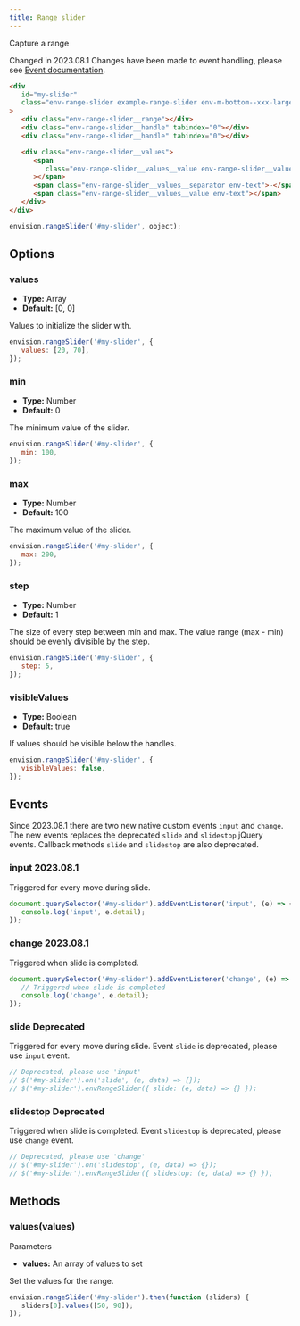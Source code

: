 ```yaml
---
title: Range slider
---
```


Capture a range

<span class="doc-badge doc-badge--danger">Changed in 2023.08.1</span>
Changes have been made to event handling, please see [Event documentation](#events).

```html
<div
   id="my-slider"
   class="env-range-slider example-range-slider env-m-bottom--xxx-large"
>
   <div class="env-range-slider__range"></div>
   <div class="env-range-slider__handle" tabindex="0"></div>
   <div class="env-range-slider__handle" tabindex="0"></div>

   <div class="env-range-slider__values">
      <span
         class="env-range-slider__values__value env-range-slider__values__value--from env-text"
      ></span>
      <span class="env-range-slider__values__separator env-text">-</span>
      <span class="env-range-slider__values__value env-text"></span>
   </div>
</div>
```

```javascript
envision.rangeSlider('#my-slider', object);
```

## Options

### values

-  **Type:** Array
-  **Default:** [0, 0]

Values to initialize the slider with.

```javascript
envision.rangeSlider('#my-slider', {
   values: [20, 70],
});
```

### min

-  **Type:** Number
-  **Default:** 0

The minimum value of the slider.

```javascript
envision.rangeSlider('#my-slider', {
   min: 100,
});
```

### max

-  **Type:** Number
-  **Default:** 100

The maximum value of the slider.

```javascript
envision.rangeSlider('#my-slider', {
   max: 200,
});
```

### step

-  **Type:** Number
-  **Default:** 1

The size of every step between min and max. The value range (max - min) should be evenly divisible by the step.

```javascript
envision.rangeSlider('#my-slider', {
   step: 5,
});
```

### visibleValues

-  **Type:** Boolean
-  **Default:** true

If values should be visible below the handles.

```javascript
envision.rangeSlider('#my-slider', {
   visibleValues: false,
});
```

<span id="events" class="offset-anchor"></span>

## Events

Since 2023.08.1 there are two new native custom events `input` and `change`. The new events
replaces the deprecated `slide` and `slidestop` jQuery events. Callback methods `slide` and
`slidestop` are also deprecated.

### input <span class="doc-badge doc-badge--info">2023.08.1</span>

Triggered for every move during slide.

```javascript
document.querySelector('#my-slider').addEventListener('input', (e) => {
   console.log('input', e.detail);
});
```

### change <span class="doc-badge doc-badge--info">2023.08.1</span>

Triggered when slide is completed.

```javascript
document.querySelector('#my-slider').addEventListener('change', (e) => {
   // Triggered when slide is completed
   console.log('change', e.detail);
});
```

### slide <span class="doc-badge doc-badge--danger">Deprecated</span>

Triggered for every move during slide. Event `slide` is deprecated, please use `input` event.

```javascript
// Deprecated, please use 'input'
// $('#my-slider').on('slide', (e, data) => {});
// $('#my-slider').envRangeSlider({ slide: (e, data) => {} });
```

### slidestop <span class="doc-badge doc-badge--danger">Deprecated</span>

Triggered when slide is completed. Event `slidestop` is deprecated, please use `change` event.

```javascript
// Deprecated, please use 'change'
// $('#my-slider').on('slidestop', (e, data) => {});
// $('#my-slider').envRangeSlider({ slidestop: (e, data) => {} });
```

## Methods

### values(values)

Parameters

-  **values:** An array of values to set

Set the values for the range.

```javascript
envision.rangeSlider('#my-slider').then(function (sliders) {
   sliders[0].values([50, 90]);
});
```
